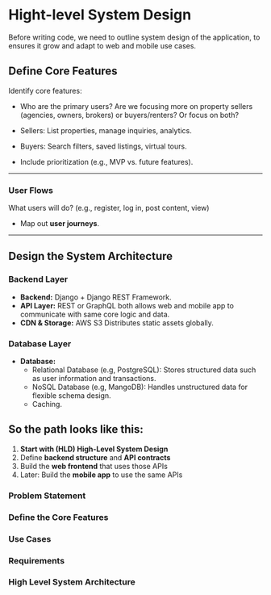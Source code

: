 # Hight-level System Design

Before writing code, we need to outline system design of the application, to
ensures it grow and adapt to web and mobile use cases.

## Define Core Features

Identify core features:

- Who are the primary users? Are we focusing more on property sellers (agencies,
  owners, brokers) or buyers/renters? Or focus on both?

- Sellers: List properties, manage inquiries, analytics.
- Buyers: Search filters, saved listings, virtual tours.
- Include prioritization (e.g., MVP vs. future features).

---

### User Flows

What users will do? (e.g., register, log in, post content, view)

- Map out **user journeys**.

---

## Design the System Architecture

### Backend Layer

- **Backend:** Django + Django REST Framework.
- **API Layer:** REST or GraphQL both allows web and mobile app to communicate
  with same core logic and data.
- **CDN & Storage:** AWS S3 Distributes static assets globally.

### Database Layer

- **Database:**
  - Relational Database (e.g, PostgreSQL): Stores structured data such as user
    information and transactions.
  - NoSQL Database (e.g, MangoDB): Handles unstructured data for flexible schema
    design.
  - Caching.

## So the path looks like this:

1. **Start with (HLD) High-Level System Design**
2. Define **backend structure** and **API contracts**
3. Build the **web frontend** that uses those APIs
4. Later: Build the **mobile app** to use the same APIs

### Problem Statement

### Define the Core Features

### Use Cases

### Requirements

### High Level System Architecture
